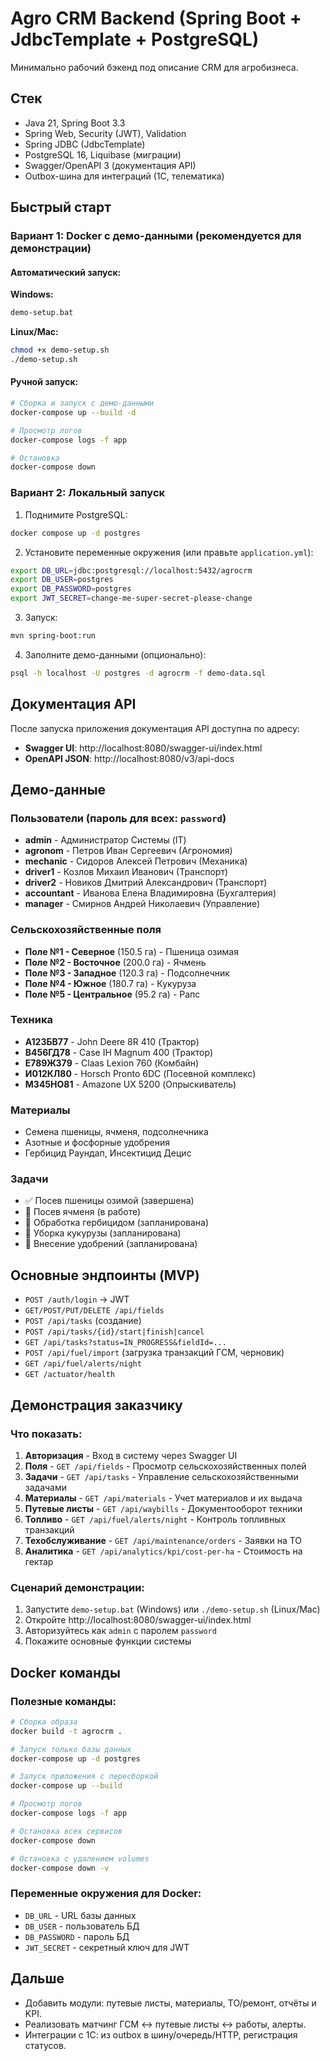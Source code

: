 # Agro CRM Backend (Spring Boot + JdbcTemplate + PostgreSQL)

Минимально рабочий бэкенд под описание CRM для агробизнеса.

## Стек
- Java 21, Spring Boot 3.3
- Spring Web, Security (JWT), Validation
- Spring JDBC (JdbcTemplate)
- PostgreSQL 16, Liquibase (миграции)
- Swagger/OpenAPI 3 (документация API)
- Outbox-шина для интеграций (1С, телематика)

## Быстрый старт

### Вариант 1: Docker с демо-данными (рекомендуется для демонстрации)

#### Автоматический запуск:
**Windows:**
```bash
demo-setup.bat
```

**Linux/Mac:**
```bash
chmod +x demo-setup.sh
./demo-setup.sh
```

#### Ручной запуск:
```bash
# Сборка и запуск с демо-данными
docker-compose up --build -d

# Просмотр логов
docker-compose logs -f app

# Остановка
docker-compose down
```

### Вариант 2: Локальный запуск

1. Поднимите PostgreSQL:
```bash
docker compose up -d postgres
```

2. Установите переменные окружения (или правьте `application.yml`):
```bash
export DB_URL=jdbc:postgresql://localhost:5432/agrocrm
export DB_USER=postgres
export DB_PASSWORD=postgres
export JWT_SECRET=change-me-super-secret-please-change
```

3. Запуск:
```bash
mvn spring-boot:run
```

4. Заполните демо-данными (опционально):
```bash
psql -h localhost -U postgres -d agrocrm -f demo-data.sql
```

## Документация API
После запуска приложения документация API доступна по адресу:
- **Swagger UI**: http://localhost:8080/swagger-ui/index.html
- **OpenAPI JSON**: http://localhost:8080/v3/api-docs

## Демо-данные

### Пользователи (пароль для всех: `password`)
- **admin** - Администратор Системы (IT)
- **agronom** - Петров Иван Сергеевич (Агрономия)
- **mechanic** - Сидоров Алексей Петрович (Механика)
- **driver1** - Козлов Михаил Иванович (Транспорт)
- **driver2** - Новиков Дмитрий Александрович (Транспорт)
- **accountant** - Иванова Елена Владимировна (Бухгалтерия)
- **manager** - Смирнов Андрей Николаевич (Управление)

### Сельскохозяйственные поля
- **Поле №1 - Северное** (150.5 га) - Пшеница озимая
- **Поле №2 - Восточное** (200.0 га) - Ячмень
- **Поле №3 - Западное** (120.3 га) - Подсолнечник
- **Поле №4 - Южное** (180.7 га) - Кукуруза
- **Поле №5 - Центральное** (95.2 га) - Рапс

### Техника
- **А123БВ77** - John Deere 8R 410 (Трактор)
- **В456ГД78** - Case IH Magnum 400 (Трактор)
- **Е789ЖЗ79** - Claas Lexion 760 (Комбайн)
- **И012КЛ80** - Horsch Pronto 6DC (Посевной комплекс)
- **М345НО81** - Amazone UX 5200 (Опрыскиватель)

### Материалы
- Семена пшеницы, ячменя, подсолнечника
- Азотные и фосфорные удобрения
- Гербицид Раундап, Инсектицид Децис

### Задачи
- ✅ Посев пшеницы озимой (завершена)
- 🔄 Посев ячменя (в работе)
- 📅 Обработка гербицидом (запланирована)
- 📅 Уборка кукурузы (запланирована)
- 📅 Внесение удобрений (запланирована)

## Основные эндпоинты (MVP)
- `POST /auth/login` → JWT
- `GET/POST/PUT/DELETE /api/fields`
- `POST /api/tasks` (создание)
- `POST /api/tasks/{id}/start|finish|cancel`
- `GET /api/tasks?status=IN_PROGRESS&fieldId=...`
- `POST /api/fuel/import` (загрузка транзакций ГСМ, черновик)
- `GET /api/fuel/alerts/night`
- `GET /actuator/health`

## Демонстрация заказчику

### Что показать:
1. **Авторизация** - Вход в систему через Swagger UI
2. **Поля** - `GET /api/fields` - Просмотр сельскохозяйственных полей
3. **Задачи** - `GET /api/tasks` - Управление сельскохозяйственными задачами
4. **Материалы** - `GET /api/materials` - Учет материалов и их выдача
5. **Путевые листы** - `GET /api/waybills` - Документооборот техники
6. **Топливо** - `GET /api/fuel/alerts/night` - Контроль топливных транзакций
7. **Техобслуживание** - `GET /api/maintenance/orders` - Заявки на ТО
8. **Аналитика** - `GET /api/analytics/kpi/cost-per-ha` - Стоимость на гектар

### Сценарий демонстрации:
1. Запустите `demo-setup.bat` (Windows) или `./demo-setup.sh` (Linux/Mac)
2. Откройте http://localhost:8080/swagger-ui/index.html
3. Авторизуйтесь как `admin` с паролем `password`
4. Покажите основные функции системы

## Docker команды

### Полезные команды:
```bash
# Сборка образа
docker build -t agrocrm .

# Запуск только базы данных
docker-compose up -d postgres

# Запуск приложения с пересборкой
docker-compose up --build

# Просмотр логов
docker-compose logs -f app

# Остановка всех сервисов
docker-compose down

# Остановка с удалением volumes
docker-compose down -v
```

### Переменные окружения для Docker:
- `DB_URL` - URL базы данных
- `DB_USER` - пользователь БД
- `DB_PASSWORD` - пароль БД
- `JWT_SECRET` - секретный ключ для JWT

## Дальше
- Добавить модули: путевые листы, материалы, ТО/ремонт, отчёты и KPI.
- Реализовать матчинг ГСМ ↔ путевые листы ↔ работы, алерты.
- Интеграции с 1С: из outbox в шину/очередь/HTTP, регистрация статусов.
